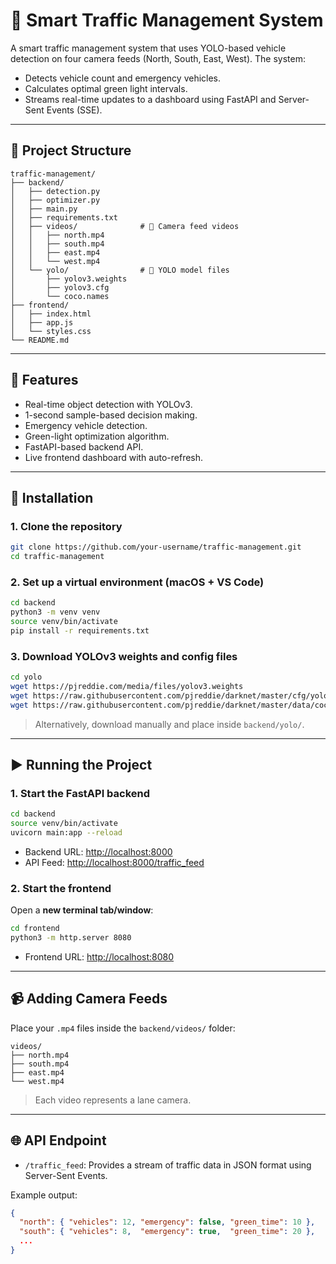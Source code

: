 # 🚦 Smart Traffic Management System

A smart traffic management system that uses YOLO-based vehicle detection on four camera feeds (North, South, East, West). The system:

- Detects vehicle count and emergency vehicles.
- Calculates optimal green light intervals.
- Streams real-time updates to a dashboard using FastAPI and Server-Sent Events (SSE).

---

## 📁 Project Structure

```
traffic-management/
├── backend/
│   ├── detection.py
│   ├── optimizer.py
│   ├── main.py
│   ├── requirements.txt
│   ├── videos/              # 🎥 Camera feed videos
│   │   ├── north.mp4
│   │   ├── south.mp4
│   │   ├── east.mp4
│   │   └── west.mp4
│   └── yolo/                # 🤖 YOLO model files
│       ├── yolov3.weights
│       ├── yolov3.cfg
│       └── coco.names
├── frontend/
│   ├── index.html
│   ├── app.js
│   └── styles.css
└── README.md
```

---

## 🧠 Features

- Real-time object detection with YOLOv3.
- 1-second sample-based decision making.
- Emergency vehicle detection.
- Green-light optimization algorithm.
- FastAPI-based backend API.
- Live frontend dashboard with auto-refresh.

---

## 🔧 Installation

### 1. Clone the repository

```bash
git clone https://github.com/your-username/traffic-management.git
cd traffic-management
```

### 2. Set up a virtual environment (macOS + VS Code)

```bash
cd backend
python3 -m venv venv
source venv/bin/activate
pip install -r requirements.txt
```

### 3. Download YOLOv3 weights and config files

```bash
cd yolo
wget https://pjreddie.com/media/files/yolov3.weights
wget https://raw.githubusercontent.com/pjreddie/darknet/master/cfg/yolov3.cfg
wget https://raw.githubusercontent.com/pjreddie/darknet/master/data/coco.names
```

> Alternatively, download manually and place inside `backend/yolo/`.

---

## ▶️ Running the Project

### 1. Start the FastAPI backend

```bash
cd backend
source venv/bin/activate
uvicorn main:app --reload
```

- Backend URL: [http://localhost:8000](http://localhost:8000)
- API Feed: [http://localhost:8000/traffic_feed](http://localhost:8000/traffic_feed)

### 2. Start the frontend

Open a **new terminal tab/window**:

```bash
cd frontend
python3 -m http.server 8080
```

- Frontend URL: [http://localhost:8080](http://localhost:8080)

---

## 📹 Adding Camera Feeds

Place your `.mp4` files inside the `backend/videos/` folder:

```
videos/
├── north.mp4
├── south.mp4
├── east.mp4
└── west.mp4
```

> Each video represents a lane camera.

---

## 🌐 API Endpoint

- `/traffic_feed`: Provides a stream of traffic data in JSON format using Server-Sent Events.

Example output:
```json
{
  "north": { "vehicles": 12, "emergency": false, "green_time": 10 },
  "south": { "vehicles": 8,  "emergency": true,  "green_time": 20 },
  ...
}
```



